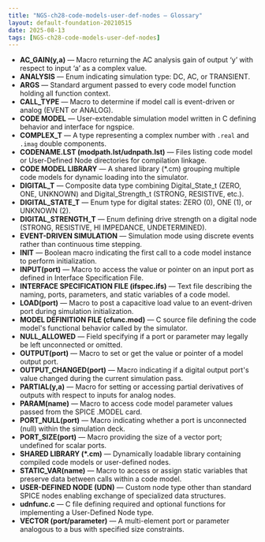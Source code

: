 ```yaml
---
title: "NGS-ch28-code-models-user-def-nodes — Glossary"
layout: default-foundation-20210515
date: 2025-08-13
tags: [NGS-ch28-code-models-user-def-nodes]
---
```


- **AC_GAIN(y,a)** — Macro returning the AC analysis gain of output ‘y’ with respect to input ‘a’ as a complex value.  
- **ANALYSIS** — Enum indicating simulation type: DC, AC, or TRANSIENT.  
- **ARGS** — Standard argument passed to every code model function holding all function context.  
- **CALL_TYPE** — Macro to determine if model call is event-driven or analog (EVENT or ANALOG).  
- **CODE MODEL** — User-extendable simulation model written in C defining behavior and interface for ngspice.  
- **COMPLEX_T** — A type representing a complex number with `.real` and `.imag` double components.  
- **CODENAME.LST (modpath.lst/udnpath.lst)** — Files listing code model or User-Defined Node directories for compilation linkage.  
- **CODE MODEL LIBRARY** — A shared library (*.cm) grouping multiple code models for dynamic loading into the simulator.  
- **DIGITAL_T** — Composite data type combining Digital_State_t (ZERO, ONE, UNKNOWN) and Digital_Strength_t (STRONG, RESISTIVE, etc.).  
- **DIGITAL_STATE_T** — Enum type for digital states: ZERO (0), ONE (1), or UNKNOWN (2).  
- **DIGITAL_STRENGTH_T** — Enum defining drive strength on a digital node (STRONG, RESISTIVE, HI IMPEDANCE, UNDETERMINED).  
- **EVENT-DRIVEN SIMULATION** — Simulation mode using discrete events rather than continuous time stepping.  
- **INIT** — Boolean macro indicating the first call to a code model instance to perform initialization.  
- **INPUT(port)** — Macro to access the value or pointer on an input port as defined in Interface Specification File.  
- **INTERFACE SPECIFICATION FILE (ifspec.ifs)** — Text file describing the naming, ports, parameters, and static variables of a code model.  
- **LOAD(port)** — Macro to post a capacitive load value to an event-driven port during simulation initialization.  
- **MODEL DEFINITION FILE (cfunc.mod)** — C source file defining the code model's functional behavior called by the simulator.  
- **NULL_ALLOWED** — Field specifying if a port or parameter may legally be left unconnected or omitted.  
- **OUTPUT(port)** — Macro to set or get the value or pointer of a model output port.  
- **OUTPUT_CHANGED(port)** — Macro indicating if a digital output port's value changed during the current simulation pass.  
- **PARTIAL(y,a)** — Macro for setting or accessing partial derivatives of outputs with respect to inputs for analog nodes.  
- **PARAM(name)** — Macro to access code model parameter values passed from the SPICE .MODEL card.  
- **PORT_NULL(port)** — Macro indicating whether a port is unconnected (null) within the simulation deck.  
- **PORT_SIZE(port)** — Macro providing the size of a vector port; undefined for scalar ports.  
- **SHARED LIBRARY (*.cm)** — Dynamically loadable library containing compiled code models or user-defined nodes.  
- **STATIC_VAR(name)** — Macro to access or assign static variables that preserve data between calls within a code model.  
- **USER-DEFINED NODE (UDN)** — Custom node type other than standard SPICE nodes enabling exchange of specialized data structures.  
- **udnfunc.c** — C file defining required and optional functions for implementing a User-Defined Node type.  
- **VECTOR (port/parameter)** — A multi-element port or parameter analogous to a bus with specified size constraints.
